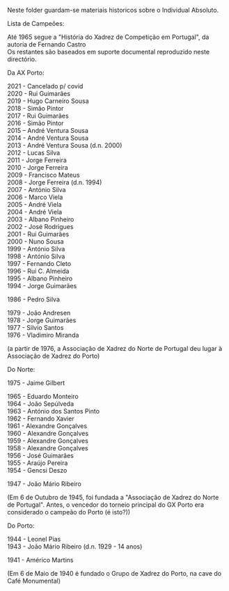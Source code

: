 Neste folder guardam-se materiais historicos sobre o Individual Absoluto. 

Lista de Campeões:

Até 1965 segue a "História do Xadrez de Competição em Portugal", da autoria de Fernando Castro\
Os restantes são baseados em suporte documental reproduzido neste directório.

Da AX Porto:

2021 - Cancelado p/ covid\
2020 - Rui Guimarães\
2019 - Hugo Carneiro Sousa\
2018 - Simão Pintor\
​2017 - Rui Guimarães\
2016 - Simão Pintor\
2015 – André Ventura Sousa\
2014 - André Ventura Sousa\
2013 - André Ventura Sousa (d.n. 2000)\
2012 - Lucas Silva\
2011 - Jorge Ferreira\
2010 - Jorge Ferreira\
2009 - Francisco Mateus\
2008 - Jorge Ferreira (d.n. 1994)\
2007 - António Silva\
2006 - Marco Viela\
2005 - André Viela\
2004 - André Viela\
2003 - Albano Pinheiro\
2002 - José Rodrigues\
2001 - Rui Guimarães\
2000 - Nuno Sousa\
1999 - António Silva\
1998 - António Silva\
1997 - Fernando Cleto\
1996 - Rui C. Almeida\
1995 - Albano Pinheiro\
1994 - Jorge Guimarães

1986 - Pedro Silva

1979 - João Andresen\
1978 - Jorge Guimarães\
1977 - Silvio Santos\
1976 - Vladimiro Miranda

(a partir de  1976, a Associação de Xadrez do Norte de Portugal deu lugar à Associação de Xadrez do Porto) 

Do Norte:

1975 - Jaime Gilbert

1965 - Eduardo Monteiro\
1964 - João Sepúlveda\
1963 - António dos Santos Pinto\
1962 - Fernando Xavier\
1961 - Alexandre Gonçalves\
1960 - Alexandre Gonçalves\
1959 - Alexandre Gonçalves\
1958 - Alexandre Gonçalves\
1956 - José Guimarães\
1955 - Araújo Pereira\
1954 - Gencsi Deszo

1947 - João Mário Ribeiro

(Em 6 de Outubro de 1945, foi fundada a "Associação de Xadrez do Norte de Portugal".
Antes, o vencedor do torneio principal do GX Porto era considerado o campeão do Porto (é isto?))

Do Porto:

1944 - Leonel Pias\
1943 - João Mário Ribeiro (d.n. 1929 - 14 anos)

1941 - Américo Martins

(Em 6 de Maio de 1940 é fundado o Grupo de Xadrez do Porto, na cave do Café Monumental)
